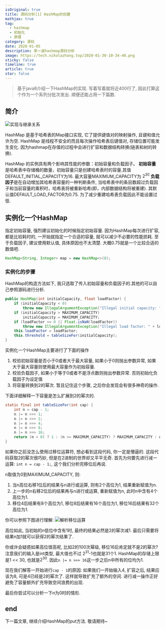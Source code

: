 ```yaml
---
isOriginal: true
title: 源码分析[1] HashMap的创建
mathjax: true
tag:
  - hashmap
  - 初始化
  - 原理
category: 源码
date: 2020-01-05
description: 来一波hashmap源码分析
image: https://tech.nikolazhang.top/2020-01-30-10-34-40.png
sticky: false
timeline: true
article: true
star: false
---
```


> 基于java8介绍一下HashMap的实现. 写着写着就将近400行了, 因此打算这个作为一个系列分批次发出. 顺便还能占用一下篇数.

## 简介

![实现与继承关系](https://tech.nikolazhang.top/diagram.png)

HashMap 是基于哈希表的Map接口实现, 它了提供键值对的映射操作, 且键和值允许为空.
HashMap 是线程不安全的而且每次操作哈希表后键值对, 存储位置可能发生变化. 因为hashmap在存值的过程中会进行扩容和数据结构转换(链表和树的转换).

HashMap 的实例具有两个影响其性能的参数：初始容量和负载因子。
**初始容量**是哈希表中存储桶的数量，初始容量只是创建哈希表时的容量.其值DEFAULT_INITIAL_CAPACITY为16. 最大容量MAXIMUM_CAPACITY为 $2^{30}$
**负载因子**是在自动增加其哈希表容量的一种判断条件, 当哈希表中的条目数超过负载因子和当前容量的乘积时，哈希表将被重新哈希(即，内部数据结构将被重建). 其默认值DEFAULT_LOAD_FACTOR为0.75.
为了减少重建哈希表负载因此不能设置过低.

## 实例化一个HashMap

指定初始容量, 强烈建议初始化的时候指定初始容量. 因为HashMap每次进行扩容, 都是比较耗时的, 一开始就指定一个合适的容量, 就可以减少不必要的性能损耗.
至于负载因子, 建议使用默认值, 具体原因也不太清楚. 大概0.75就是一个比较合适的数值吧.

```java
HashMap<String, Integer> map = new HashMap<>(8);
```

### 实例化的步骤

HashMap的构造方法如下, 我只选取了传入初始容量和负载因子的.其他的可以自己参照源码进行分析.

```java 实例化对象
public HashMap(int initialCapacity, float loadFactor) {
    if (initialCapacity < 0)
        throw new IllegalArgumentException("Illegal initial capacity: " + initialCapacity);
    if (initialCapacity > MAXIMUM_CAPACITY)
        initialCapacity = MAXIMUM_CAPACITY;
    if (loadFactor <= 0 || Float.isNaN(loadFactor))
        throw new IllegalArgumentException("Illegal load factor: " + loadFactor);
    this.loadFactor = loadFactor;
    this.threshold = tableSizeFor(initialCapacity);
}
```

实例化一个HashMap主要进行了下面的操作

1. 校验初始容量是否小于0或者大于最大容量, 如果小于0则抛出参数异常, 如果大于最大容量则使用最大容量作为初始容量.
2. 校验负载因子, 如果小于等于0或者不是浮点数则抛出参数异常. 否则初始化负载因子为设定值
3. 将容量转换到2的幂次. 暂且记住这个步骤, 之后你会发现会有很多神奇的操作.

下面详细解释一下容量是怎么扩展到2的幂次的.

```java 容量2的幂次化
static final int tableSizeFor(int cap) {
    int n = cap - 1;
    n |= n >>> 1;
    n |= n >>> 2;
    n |= n >>> 4;
    n |= n >>> 8;
    n |= n >>> 16;
    return (n < 0) ? 1 : (n >= MAXIMUM_CAPACITY) ? MAXIMUM_CAPACITY : n + 1;
}
```

如果你之前没怎么使用过移位运算符, 想必看到这段代码, 你一定是懵逼的. 这段代码获取2的幂次很巧妙, 但是在2进制的世界却又平平无奇.
首先为何要先进行减一运算: `int n = cap - 1;`, 这个我们分析完移位后再说.

n取值为0到MAXIMUM_CAPACITY, 则:

1. 当n高位右移1位后的结果与n进行或运算, 则有2个高位为1, 结果重新赋值为n.
2. 上一步的n右移2位后的结果再与n进行或运算, 重新赋值为n, 此时n中含有4个高位为1.
3. 移位4后结果有8个高位为1, 移位8后结果有16个高位为1, 移位16后结果有32个高位为1.

你可以参照下图进行理解:
![解析移位运算](https://tech.nikolazhang.top/移位运算.png)

高位如此, 当初始的n低位中含有1时, 最终的结果必然是2的幂次减1.
最后只需要将结果n加1就可以获得2的幂次结果了.

你或许会疑惑如果高位很高呢, 比如2的100次幂级, 移位16后肯定就不是2的幂次? 注意我们的输入是int类型, 最大值也不过 $2^{31}$-1也就是31个1. HashMap的存储上限是1 << 30, 也就是$2^{30}$. 因此`n |= n >>> 16`这一步之后n中所有的位均为1.

现在我们解答一开始进行`cap - 1`的原因: 如果我们一开始输入4, 扩容之后, 结果应该为8, 可是4已经是2的幂次了. 这样就导致扩充了额外的空间. 进行减一操作正好避免了容量额外扩充导致空间浪费的出现.

最后你尝试可以分析一下n为0时的情形.

## end

下一篇文章, 继续介绍HashMap的put方法. 敬请期待~
